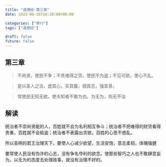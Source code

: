```yaml
---
title: "道德经·第三章"
date: 2023-06-16T16:20:00+08:00

categories: ["修行"]
tags: ["道德经"]

draft: false
future: false
---
```


## 第三章

> 不尚贤，使民不争；不贵难得之货，使民不为盗；不见可欲，使心不乱。

> 是以圣人之治，虚其心，实其腹，弱其志，强其骨。

> 常使民无知无欲。使夫知者不敢为也。为无为，则无不治

## 解读

统治者不崇尚贤能的人，百姓就不会为名利相互争斗；统治者不把难得的财货看得贵重，百姓就不会偷盗；统治者不表露出贪欲，百姓的心思不惑乱。

所以圣明的君王治理天下，要使人心减少欲望，生活安饱，意志柔韧，体魄强健

要常使人民没有伪诈的心志，没有争名夺利的欲念。使那些智巧之人也不敢肆意妄为。以无为的态度去处理政事，就没有治理不好的。
